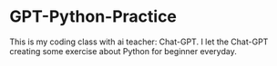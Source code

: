 # GPT-Python-Practice
This is my coding class with ai teacher: Chat-GPT. I let the Chat-GPT creating some exercise about Python for beginner everyday.
